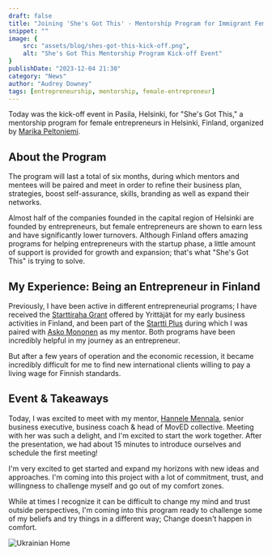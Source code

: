 ```yaml
---
draft: false
title: "Joining 'She's Got This' - Mentorship Program for Immigrant Female Entrepreneurs"
snippet: ""
image: {
    src: "assets/blog/shes-got-this-kick-off.png",
    alt: "She's Got This Mentorship Program Kick-off Event"
}
publishDate: "2023-12-04 21:30"
category: "News"
author: "Audrey Downey"
tags: [entrepreneurship, mentorship, female-entrepreneur]
---
```


Today was the kick-off event in Pasila, Helsinki, for "She's Got This," a mentorship program for female entrepreneurs in Helsinki, Finland, organized by [Marika Peltoniemi](https://www.linkedin.com/in/marikapeltoniemi/).

## About the Program

The program will last a total of six months, during which mentors and mentees will be paired and meet in order to refine their business plan, strategies, boost self-assurance, skills, branding as well as expand their networks.

Almost half of the companies founded in the capital region of Helsinki are founded by entrepreneurs, but female entrepreneurs are shown to earn less and have significantly lower turnovers. Although Finland offers amazing programs for helping entrepreneurs with the startup phase, a little amount of support is provided for growth and expansion; that's what "She's Got This" is trying to solve.

## My Experience: Being an Entrepreneur in Finland

Previously, I have been active in different entrepreneurial programs; I have received the [Starttiraha Grant](https://www.yrittajat.fi/tietopankki/liiketoiminta/rahoitus/starttiraha/) offered by Yrittäjät for my early business activities in Finland, and been part of the [Startti Plus](https://www.starttiplus.fi/) during which I was paired with [Asko Mononen](https://www.linkedin.com/in/askold/?originalSubdomain=fi) as my mentor. Both programs have been incredibly helpful in my journey as an entrepreneur.

But after a few years of operation and the economic recession, it became incredibly difficult for me to find new international clients willing to pay a living wage for Finnish standards.

## Event & Takeaways

Today, I was excited to meet with my mentor, [Hannele Mennala](https://www.linkedin.com/in/hannelemennala/), senior business executive, business coach & head of MovED collective. Meeting with her was such a delight, and I'm excited to start the work together. After the presentation, we had about 15 minutes to introduce ourselves and schedule the first meeting!

I'm very excited to get started and expand my horizons with new ideas and approaches. I'm coming into this project with a lot of commitment, trust, and willingness to challenge myself and go out of my comfort zones.

While at times I recognize it can be difficult to change my mind and trust outside perspectives, I'm coming into this program ready to challenge some of my beliefs and try things in a different way; Change doesn't happen in comfort.

![Ukrainian Home](assets/blog/shes-got-this-kick-off-01.png)
